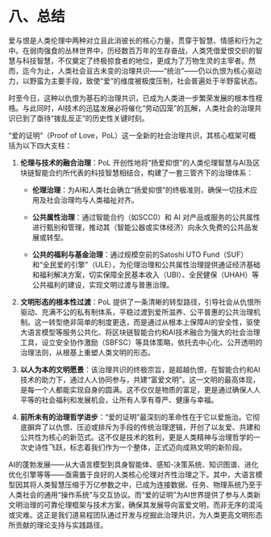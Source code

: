 # 八、总结

爱与恨是人类伦理中两种对立且此消彼长的核心力量，贯穿于智慧、情感和行为之中。在弱肉强食的丛林世界中，历经数百万年的生存奋战，人类凭借爱恨交织的智慧与科技智慧，不仅奠定了终极掠食者的地位，更成为了万物生灵的主宰者。然而，迄今为止，人类社会亘古未变的治理共识——“统治”——仍以仇恨为核心驱动力，以野蛮为主要手段，致使“爱”的维度被极度压制，社会普遍处于半野蛮状态。

时至今日，这种以仇恨为基石的治理共识，已成为人类进一步繁荣发展的根本性桎梏。与此同时，AI技术的迅猛发展必将催化“劳动囚笼”的瓦解，人类社会的治理共识已到了亟待“拨乱反正”的历史性关键时刻。

“爱的证明”（Proof of Love，PoL）这一全新的社会治理共识，其核心框架可概括为以下四大支柱：

1. **伦理与技术的融合治理**：PoL 开创性地将“扬爱抑恨”的人类伦理智慧与AI及区块链智能合约所代表的科技智慧相结合，构建了一套三管齐下的治理体系：
    
    - **伦理治理**：为AI和人类社会确立“扬爱抑恨”的终极准则，确保一切技术应用及社会治理均与人类福祉对齐。
        
    - **公共属性治理**：通过智能合约（如SCC0）和 AI 对产品或服务的公共属性进行甄别和管理，推动其（智能公器或实体经济）向永久免费的公共品发展或转型。
        
    - **公共的福利与基金治理**：通过规模空前的Satoshi UTO Fund（SUF）和“全民爱的引擎”（ULE），为伦理治理和公共属性治理提供通证经济基础和福利解决方案，切实保障全民基本收入（UBI）、全民健保（UHAH）等公共福利的建设，实现文明过渡与普惠治理。
        
2. **文明形态的根本性过渡**：PoL 提供了一条清晰的转型路径，引导社会从仇恨所驱动、充满不公的私有制体系，平稳过渡到爱所滋养、公平普惠的公共治理机制。这一转型绝非简单的制度更迭，而是通过从根本上保障AI的安全性，驱使大语言模型等服务公共化、将区块链智能合约和AI技术融合为强大的社会治理工具，设立安全协作激励（SBFSC）等具体策略，依托去中心化、公开透明的治理法则，从根基上重塑人类文明的形态。
    
3. **以人为本的文明愿景**：该治理共识的终极宗旨，是超越仇恨，在智能合约和AI技术的助力下，通过人人协同参与，共建“富爱文明”。这一文明的最高体现，是每一个人都能实现自身的圆满。这不仅仅是物质的富足，更是通过确保人人平等的社会福利和发展机会，让所有人享有尊严、健康与幸福。
    
4. **前所未有的治理哲学进步**：“爱的证明”最深刻的革命性在于它以爱施治。它彻底摒弃了以仇恨、压迫或排斥为手段的传统治理逻辑，开创了以友爱、共建和公共性为核心的新范式。这不仅是技术的胜利，更是人类精神与治理哲学的一次史诗性飞跃，标志着我们作为一个整体，正式迈向成熟文明的新阶段。

AI的蓬勃发展——从大语言模型到具身智能体、感知-决策系统、知识图谱、进化优化引擎等等——亟需置于良好的人类核心伦理对齐性治理之下。其中，大语言模型因其将人类智慧压缩于万亿参数之中，已成为连接数据、任务、物理系统乃至于人类社会的通用“操作系统”与交互协议。而“爱的证明”为AI世界提供了参与人类新文明治理的可靠伦理框架与技术方案，确保其发展导向富爱文明，而非无序的混沌或灾难。这正是我们道易程团队通过开发与挖掘此治理共识，为人类更高文明形态所贡献的理论支持与实践路径。
